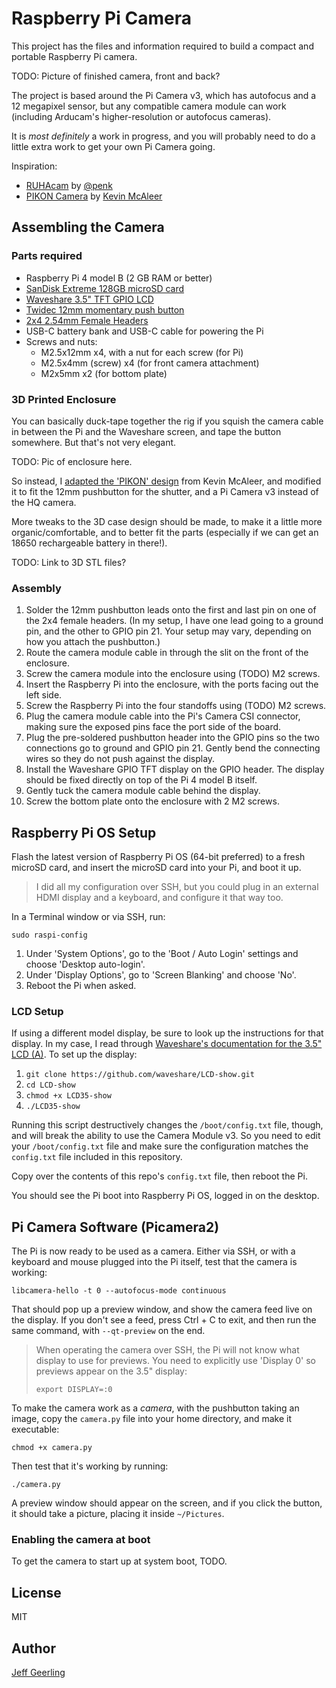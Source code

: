 # Raspberry Pi Camera

This project has the files and information required to build a compact and portable Raspberry Pi camera.

TODO: Picture of finished camera, front and back?

The project is based around the Pi Camera v3, which has autofocus and a 12 megapixel sensor, but any compatible camera module can work (including Arducam's higher-resolution or autofocus cameras).

It is _most definitely_ a work in progress, and you will probably need to do a little extra work to get your own Pi Camera going.

Inspiration:

  - [RUHAcam](https://github.com/penk/ruha.camera) by [@penk](https://github.com/penk)
  - [PIKON Camera](https://www.kevsrobots.com/blog/pikon-camera.html) by [Kevin McAleer](https://www.kevsrobots.com)

## Assembling the Camera

### Parts required

  - Raspberry Pi 4 model B (2 GB RAM or better)
  - [SanDisk Extreme 128GB microSD card](https://amzn.to/3GnJ1BM)
  - [Waveshare 3.5" TFT GPIO LCD](https://amzn.to/3ZdFley)
  - [Twidec 12mm momentary push button](https://amzn.to/3ijIj0C)
  - [2x4 2.54mm Female Headers](https://amzn.to/3CrlQ8H)
  - USB-C battery bank and USB-C cable for powering the Pi
  - Screws and nuts:
    - M2.5x12mm x4, with a nut for each screw (for Pi)
    - M2.5x4mm (screw) x4 (for front camera attachment)
    - M2x5mm x2 (for bottom plate)

### 3D Printed Enclosure

You can basically duck-tape together the rig if you squish the camera cable in between the Pi and the Waveshare screen, and tape the button somewhere. But that's not very elegant.

TODO: Pic of enclosure here.

So instead, I [adapted the 'PIKON' design](https://www.kevsrobots.com/blog/pikon-camera.html) from Kevin McAleer, and modified it to fit the 12mm pushbutton for the shutter, and a Pi Camera v3 instead of the HQ camera.

More tweaks to the 3D case design should be made, to make it a little more organic/comfortable, and to better fit the parts (especially if we can get an 18650 rechargeable battery in there!).

TODO: Link to 3D STL files?

### Assembly

  1. Solder the 12mm pushbutton leads onto the first and last pin on one of the 2x4 female headers. (In my setup, I have one lead going to a ground pin, and the other to GPIO pin 21. Your setup may vary, depending on how you attach the pushbutton.)
  1. Route the camera module cable in through the slit on the front of the enclosure.
  1. Screw the camera module into the enclosure using (TODO) M2 screws.
  1. Insert the Raspberry Pi into the enclosure, with the ports facing out the left side.
  1. Screw the Raspberry Pi into the four standoffs using (TODO) M2 screws.
  1. Plug the camera module cable into the Pi's Camera CSI connector, making sure the exposed pins face the port side of the board.
  1. Plug the pre-soldered pushbutton header into the GPIO pins so the two connections go to ground and GPIO pin 21. Gently bend the connecting wires so they do not push against the display.
  1. Install the Waveshare GPIO TFT display on the GPIO header. The display should be fixed directly on top of the Pi 4 model B itself.
  1. Gently tuck the camera module cable behind the display.
  1. Screw the bottom plate onto the enclosure with 2 M2 screws.

## Raspberry Pi OS Setup

Flash the latest version of Raspberry Pi OS (64-bit preferred) to a fresh microSD card, and insert the microSD card into your Pi, and boot it up.

> I did all my configuration over SSH, but you could plug in an external HDMI display and a keyboard, and configure it that way too.

In a Terminal window or via SSH, run:

```
sudo raspi-config
```

  1. Under 'System Options', go to the 'Boot / Auto Login' settings and choose 'Desktop auto-login'.
  1. Under 'Display Options', go to 'Screen Blanking' and choose 'No'.
  1. Reboot the Pi when asked.

### LCD Setup

If using a different model display, be sure to look up the instructions for that display. In my case, I read through [Waveshare's documentation for the 3.5" LCD (A)](https://www.waveshare.com/wiki/3.5inch_RPi_LCD_(A)). To set up the display:

  1. `git clone https://github.com/waveshare/LCD-show.git`
  1. `cd LCD-show`
  1. `chmod +x LCD35-show`
  1. `./LCD35-show`

Running this script destructively changes the `/boot/config.txt` file, though, and will break the ability to use the Camera Module v3. So you need to edit your `/boot/config.txt` file and make sure the configuration matches the `config.txt` file included in this repository.

Copy over the contents of this repo's `config.txt` file, then reboot the Pi.

You should see the Pi boot into Raspberry Pi OS, logged in on the desktop.

## Pi Camera Software (Picamera2)

The Pi is now ready to be used as a camera. Either via SSH, or with a keyboard and mouse plugged into the Pi itself, test that the camera is working:

```
libcamera-hello -t 0 --autofocus-mode continuous
```

That should pop up a preview window, and show the camera feed live on the display. If you don't see a feed, press Ctrl + C to exit, and then run the same command, with `--qt-preview` on the end.

> When operating the camera over SSH, the Pi will not know what display to use for previews. You need to explicitly use 'Display 0' so previews appear on the 3.5" display:
>
> ```
> export DISPLAY=:0
> ```

To make the camera work as a _camera_, with the pushbutton taking an image, copy the `camera.py` file into your home directory, and make it executable:

```
chmod +x camera.py
```

Then test that it's working by running:

```
./camera.py
```

A preview window should appear on the screen, and if you click the button, it should take a picture, placing it inside `~/Pictures`.

### Enabling the camera at boot

To get the camera to start up at system boot, TODO.

## License

MIT

## Author

[Jeff Geerling](https://www.jeffgeerling.com/)

